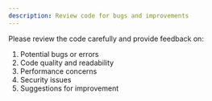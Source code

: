 ```yaml
---
description: Review code for bugs and improvements
---
```


Please review the code carefully and provide feedback on:
1. Potential bugs or errors
2. Code quality and readability
3. Performance concerns
4. Security issues
5. Suggestions for improvement
